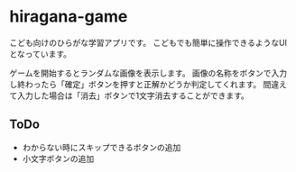 # hiragana-game

こども向けのひらがな学習アプリです。
こどもでも簡単に操作できるようなUIとなっています。

ゲームを開始するとランダムな画像を表示します。
画像の名称をボタンで入力し終わったら「確定」ボタンを押すと正解かどうか判定してくれます。
間違えて入力した場合は「消去」ボタンで1文字消去することができます。

## ToDo
- わからない時にスキップできるボタンの追加
- 小文字ボタンの追加
